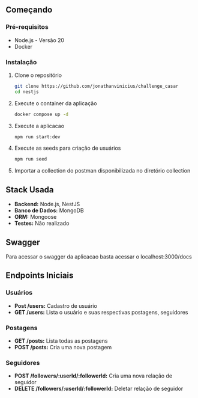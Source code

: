 ## Começando

### Pré-requisitos

- Node.js - Versão 20
- Docker

### Instalação

1. Clone o repositório
   ```bash
   git clone https://github.com/jonathanvinicius/challenge_casar
   cd nestjs

2. Execute o container da aplicação
   ```bash
   docker compose up -d

3. Execute a aplicacao
   ```bash
   npm run start:dev

4. Execute as seeds para criação de usuários
   ```bash
   npm run seed

5. Importar a collection do postman disponibilizada no diretório collection
   
   
## Stack Usada

- **Backend:** Node.js, NestJS
- **Banco de Dados:** MongoDB
- **ORM:** Mongoose
- **Testes:** Não realizado

## Swagger
Para acessar o swagger da aplicacao basta acessar o localhost:3000/docs

## Endpoints Iniciais

### Usuários

- **Post /users:** Cadastro de usuário
- **GET /users:** Lista o usuário e suas respectivas postagens, seguidores

### Postagens

- **GET /posts:** Lista todas as postagens
- **POST /posts:** Cria uma nova postagem

### Seguidores

- **POST /followers/:userId/:followerId:** Cria uma nova relação de seguidor
- **DELETE /followers/:userId/:followerId:** Deletar relação de seguidor
